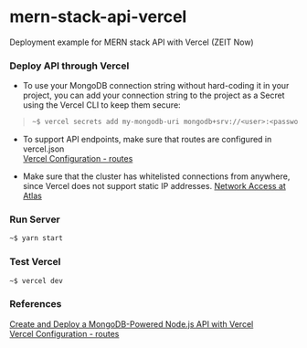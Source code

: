 # mern-stack-api-vercel
Deployment example for MERN stack API with Vercel (ZEIT Now)

### Deploy API through Vercel
* To use your MongoDB connection string without hard-coding it in your project, you can add your connection string to the project as a Secret using the Vercel CLI to keep them secure:
> ```bash
> ~$ vercel secrets add my-mongodb-uri mongodb+srv://<user>:<password>@my-cluster-uf345.mongodb.net/<database-name>?retryWrites=true
> ```

* To support API endpoints, make sure that routes are configured in vercel.json  
[Vercel Configuration - routes](https://vercel.com/docs/configuration#project/routes)

* Make sure that the cluster has whitelisted connections from anywhere, since Vercel does not support static IP addresses.
[Network Access at Atlas](https://cloud.mongodb.com/v2/5ec174057fecfb55f3e8f6e8#security/network/whitelist)

### Run Server
```bash
~$ yarn start
```

### Test Vercel
```bash
~$ vercel dev
```

### References
[Create and Deploy a MongoDB-Powered Node.js API with Vercel](https://vercel.com/guides/deploying-a-mongodb-powered-api-with-node-and-vercel)  
[Vercel Configuration - routes](https://vercel.com/docs/configuration#project/routes)
